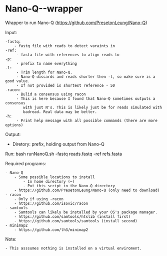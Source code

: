 # Nano-Q--wrapper

Wrapper to run Nano-Q (https://github.com/PresetonLeung/Nano-Q)

Input:

    -fastq:
        - fastq file with reads to detect varaints in
    -ref:
         - fasta file with references to align reads to
    -p:
         - prefix to name everything
    -l:
         - Trim length for Nano-Q.
         - Nano-Q discards and reads shorter then -l, so make sure is a good value.
         - If not provided is shortest reference - 50
    -racon:
         - Bulid a consensus using racon
         - This is here because I found that Nano-Q sometimes outputs a consensus
            with just N's. This is likely just be for reads simulated with
            badread. Real data may be better.
    -h:
         - Print help message with all possible commands (there are more options)
Output:

  - Diretory: prefix, holding output from Nano-Q
    
Run: bash runNanoQ.sh -fastq reads.fastq -ref refs.fasta
    
Required programs:

    - Nano-Q
        - Some possible locations to install
            - In home directory (~)
            - Put this script in the Nano-Q directory
        - https://github.com/PresetonLeung/Nano-Q (only need to download)
    - racon
        - Only if using -racon
        - https://github.com/isovic/racon
    - samtools
        - Samtools can likely be installed by your OS's package manager.
        - https://github.com/samtools/htslib (install first)
        - https://github.com/samtools/samtools (install second)
    - minimap2
        - https://github.com/lh3/minimap2

Note:

    - This asssumes nothing is installed on a virtual enviroment.
